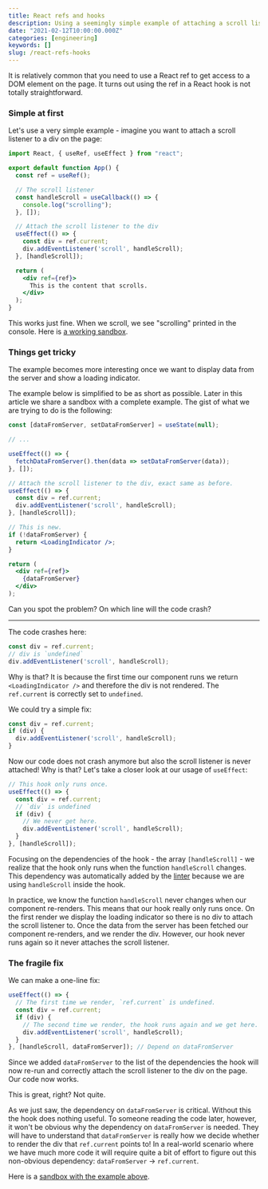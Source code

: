 ```yaml
---
title: React refs and hooks
description: Using a seemingly simple example of attaching a scroll listener to a div in a React app, we dive into React refs and React hooks.
date: "2021-02-12T10:00:00.000Z"
categories: [engineering]
keywords: []
slug: /react-refs-hooks
---
```


It is relatively common that you need to use a React ref to get access to a DOM element on the page. It turns out using the ref in a React hook is not totally straightforward.

### Simple at first

Let's use a very simple example - imagine you want to attach a scroll listener to a div on the page:

```jsx
import React, { useRef, useEffect } from "react";

export default function App() {
  const ref = useRef();

  // The scroll listener
  const handleScroll = useCallback(() => {
    console.log("scrolling");
  }, []);

  // Attach the scroll listener to the div
  useEffect(() => {
    const div = ref.current;
    div.addEventListener('scroll', handleScroll);
  }, [handleScroll]);

  return (
    <div ref={ref}>
      This is the content that scrolls.
    </div>
  );
}
```

This works just fine. When we scroll, we see "scrolling" printed in the console. Here is [a working sandbox](https://codesandbox.io/s/flamboyant-wilbur-0358h?file=/src/App.js).

### Things get tricky

The example becomes more interesting once we want to display data from the server and show a loading indicator.

The example below is simplified to be as short as possible. Later in this article we share a sandbox with a complete example. The gist of what we are trying to do is the following:

```jsx
const [dataFromServer, setDataFromServer] = useState(null);

// ...

useEffect(() => {
  fetchDataFromServer().then(data => setDataFromServer(data));
}, []);

// Attach the scroll listener to the div, exact same as before.
useEffect(() => {
  const div = ref.current;
  div.addEventListener('scroll', handleScroll);
}, [handleScroll]);

// This is new.
if (!dataFromServer) {
  return <LoadingIndicator />;
}

return (
  <div ref={ref}>
    {dataFromServer}
  </div>
);
```

Can you spot the problem? On which line will the code crash?

---

The code crashes here:

```js
const div = ref.current;
// div is `undefined`
div.addEventListener('scroll', handleScroll);
```

Why is that? It is because the first time our component runs we return `<LoadingIndicator />` and therefore the div is not rendered. The `ref.current` is correctly set to `undefined`.

We could try a simple fix:

```jsx
const div = ref.current;
if (div) {
  div.addEventListener('scroll', handleScroll);
}
```

Now our code does not crash anymore but also the scroll listener is never attached! Why is that? Let's take a closer look at our usage of `useEffect`:

```jsx
// This hook only runs once.
useEffect(() => {
  const div = ref.current;
  // `div` is undefined
  if (div) {
    // We never get here.
    div.addEventListener('scroll', handleScroll);
  }
}, [handleScroll]);
```

Focusing on the dependencies of the hook - the array `[handleScroll]` - we realize that the hook only runs when the function `handleScroll` changes. This dependency was automatically added by the [linter](https://www.npmjs.com/package/eslint-plugin-react-hooks) because we are using `handleScroll` inside the hook.

In practice, we know the function `handleScroll` never changes when our component re-renders. This means that our hook really only runs once. On the first render we display the loading indicator so there is no div to attach the scroll listener to. Once the data from the server has been fetched our component re-renders, and we render the div. However, our hook never runs again so it never attaches the scroll listener.

### The fragile fix

We can make a one-line fix:

```jsx
useEffect(() => {
  // The first time we render, `ref.current` is undefined.
  const div = ref.current;
  if (div) {
    // The second time we render, the hook runs again and we get here.
    div.addEventListener('scroll', handleScroll);
  }
}, [handleScroll, dataFromServer]); // Depend on dataFromServer
```

Since we added `dataFromServer` to the list of the dependencies the hook will now re-run and correctly attach the scroll listener to the div on the page. Our code now works.

This is great, right? Not quite.

As we just saw, the dependency on `dataFromServer` is critical. Without this the hook does nothing useful. To someone reading the code later, however, it won't be obvious why the dependency on `dataFromServer` is needed. They will have to understand that `dataFromServer` is really how we decide whether to render the div that `ref.current` points to! In a real-world scenario where we have much more code it will require quite a bit of effort to figure out this non-obvious dependency: `dataFromServer` -> `ref.current`.



Here is a [sandbox with the example above](https://codesandbox.io/s/cool-microservice-1x5gr?file=/src/App.js).